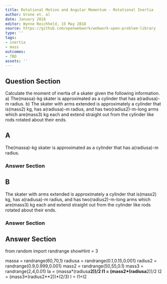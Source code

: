 ```yaml
---
title: Rotational Motion and Angular Momentum - Rotational Inertia
author: Urone et. al
date: January 2018
editor: Wynne Reichheld, 15 May 2018
source: https://github.com/openwebwork/webwork-open-problem-library
type: ''
tags:
- inertia
- mass
outcomes:
- TBD
assets: ''
---
```


## Question Section 

Calculate the moment of inertia of a skater given the following information. 
a) The(massa)-kg skater is approximated as a cylinder that has a(radiusa)-m radius.
b) The skater with arms extended is approximately a cylinder that is(mass2) kg, has a(radiusa)-m radius, and has two(radius2)-m-long arms which are(mass3) kg each and extend straight out from the cylinder like rods rotated about their ends.

## A
The(massa)-kg skater is approximated as a cylinder that has a(radiusa)-m radius.
### Answer Section
## B
The skater with arms extended is approximately a cylinder that is(mass2) kg, has a(radiusa)-m radius, and has two(radius2)-m-long arms which are(mass3) kg each and extend straight out from the cylinder like rods rotated about their ends.
### Answer Section


## Answer Section

from random import randrange
showHint = 3

massa = randrange(60,70,1)
radiusa = randrange(0.1,0.15,0.001)
radius2 = randrange(0.9,0.999,0.001)
mass2 = randrange(50,55,0.1)
mass3 = randrange(2,4,0.01)
Ia = (massa*(radiusa**2))/2
I1 = (mass2*(radiusa**2))/2
I2 = (mass3*(radius2**2))*(2/3)
I = I1+I2